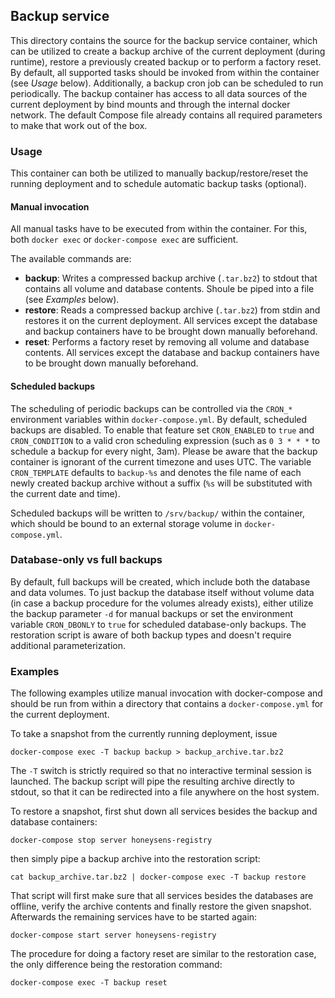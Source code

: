 ## Backup service
This directory contains the source for the backup service container, which can be utilized to create a backup archive of the current deployment (during runtime), restore a previously created backup or to perform a factory reset. By default, all supported tasks should be invoked from within the container (see <em>Usage</em> below). Additionally, a backup cron job can be scheduled to run periodically. The backup container has access to all data sources of the current deployment by bind mounts and through the internal docker network. The default Compose file already contains all required parameters to make that work out of the box.

### Usage
This container can both be utilized to manually backup/restore/reset the running deployment and to schedule automatic backup tasks (optional).

#### Manual invocation
All manual tasks have to be executed from within the container. For this, both `docker exec` or `docker-compose exec` are sufficient.

The available commands are:

* **backup**: Writes a compressed backup archive (`.tar.bz2`) to stdout that contains all volume and database contents. Shoule be piped into a file (see <em>Examples</em> below).
* **restore**: Reads a compressed backup archive (`.tar.bz2`) from stdin and restores it on the current deployment. All services except the database and backup containers have to be brought down manually beforehand.
* **reset**: Performs a factory reset by removing all volume and database contents. All services except the database and backup containers have to be brought down manually beforehand.

#### Scheduled backups
The scheduling of periodic backups can be controlled via the `CRON_*` environment variables within `docker-compose.yml`. By default, scheduled backups are disabled. To enable that feature set `CRON_ENABLED` to `true` and `CRON_CONDITION` to a valid cron scheduling expression (such as `0 3 * * *` to schedule a backup for every night, 3am). Please be aware that the backup container is ignorant of the current timezone and uses UTC. The variable `CRON_TEMPLATE` defaults to `backup-%s` and denotes the file name of each newly created backup archive without a suffix (`%s` will be substituted with the current date and time).

Scheduled backups will be written to `/srv/backup/` within the container, which should be bound to an external storage volume in `docker-compose.yml`.

### Database-only vs full backups
By default, full backups will be created, which include both the database and data volumes. To just backup the database itself without volume data (in case a backup procedure for the volumes already exists), either utilize the backup parameter `-d` for manual backups or set the environment variable `CRON_DBONLY` to `true` for scheduled database-only backups. The restoration script is aware of both backup types and doesn't require additional parameterization.

### Examples
The following examples utilize manual invocation with docker-compose and should be run from within a directory that contains a `docker-compose.yml` for the current deployment.

To take a snapshot from the currently running deployment, issue

`docker-compose exec -T backup backup > backup_archive.tar.bz2`

The `-T` switch is strictly required so that no interactive terminal session is launched. The backup script will pipe the resulting archive directly to stdout, so that it can be redirected into a file anywhere on the host system.

To restore a snapshot, first shut down all services besides the backup and database containers:

`docker-compose stop server honeysens-registry`

then simply pipe a backup archive into the restoration script:

`cat backup_archive.tar.bz2 | docker-compose exec -T backup restore`

That script will first make sure that all services besides the databases are offline, verify the archive contents and finally restore the given snapshot. Afterwards the remaining services have to be started again:

`docker-compose start server honeysens-registry`

The procedure for doing a factory reset are similar to the restoration case, the only difference being the restoration command:

`docker-compose exec -T backup reset`
